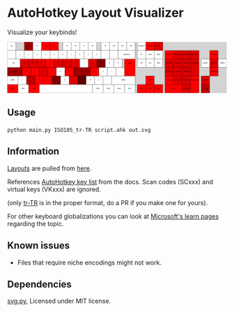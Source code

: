 # AutoHotkey Layout Visualizer

Visualize your keybinds!

![example](assets/example.png)

## Usage

`python main.py ISO105_tr-TR script.ahk out.svg`

## Information

[Layouts](/layouts/) are pulled from [here](https://raw.githubusercontent.com/ijprest/keyboard-layout-editor/refs/heads/master/layouts.json).

References [AutoHotkey key list](https://www.autohotkey.com/docs/v1/KeyList.htm) from the docs. Scan codes (SCxxx) and virtual keys (VKxxx) are ignored.

(only [tr-TR](layouts/ISO105_tr-TR.json) is in the proper format, do a PR if you make one for yours).

For other keyboard globalizations you can look at [Microsoft's learn pages](https://learn.microsoft.com/en-us/globalization/windows-keyboard-layouts) regarding the topic.

## Known issues

- Files that require niche encodings might not work.

## Dependencies

[svg.py](https://github.com/orsinium-labs/svg.py), Licensed under MIT license.
